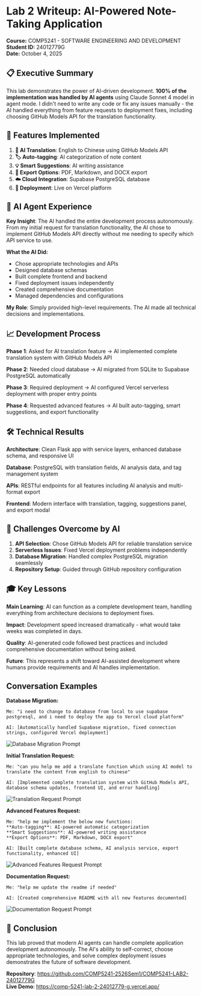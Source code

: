 # Lab 2 Writeup: AI-Powered Note-Taking Application

**Course:** COMP5241 - SOFTWARE ENGINEERING AND DEVELOPMENT 
**Student ID:** 24012779G  
**Date:** October 4, 2025  

## 📋 Executive Summary

This lab demonstrates the power of AI-driven development. **100% of the implementation was handled by AI agents** using Claude Sonnet 4 model in agent mode. I didn't need to write any code or fix any issues manually - the AI handled everything from feature requests to deployment fixes, including choosing GitHub Models API for the translation functionality.

## 🎯 Features Implemented

1. **🤖 AI Translation**: English to Chinese using GitHub Models API
2. **🏷️ Auto-tagging**: AI categorization of note content  
3. **💡 Smart Suggestions**: AI writing assistance
4. **📄 Export Options**: PDF, Markdown, and DOCX export
5. **☁️ Cloud Integration**: Supabase PostgreSQL database
6. **🚀 Deployment**: Live on Vercel platform

## 🤖 AI Agent Experience

**Key Insight**: The AI handled the entire development process autonomously. From my initial request for translation functionality, the AI chose to implement GitHub Models API directly without me needing to specify which API service to use.

**What the AI Did:**
- Chose appropriate technologies and APIs
- Designed database schemas
- Built complete frontend and backend
- Fixed deployment issues independently  
- Created comprehensive documentation
- Managed dependencies and configurations

**My Role**: Simply provided high-level requirements. The AI made all technical decisions and implementations.

## 📈 Development Process

**Phase 1**: Asked for AI translation feature → AI implemented complete translation system with GitHub Models API

**Phase 2**: Needed cloud database → AI migrated from SQLite to Supabase PostgreSQL automatically  

**Phase 3**: Required deployment → AI configured Vercel serverless deployment with proper entry points

**Phase 4**: Requested advanced features → AI built auto-tagging, smart suggestions, and export functionality

## 🛠 Technical Results

**Architecture**: Clean Flask app with service layers, enhanced database schema, and responsive UI

**Database**: PostgreSQL with translation fields, AI analysis data, and tag management system

**APIs**: RESTful endpoints for all features including AI analysis and multi-format export

**Frontend**: Modern interface with translation, tagging, suggestions panel, and export modal

## 🎯 Challenges Overcome by AI

1. **API Selection**: Chose GitHub Models API for reliable translation service
2. **Serverless Issues**: Fixed Vercel deployment problems independently  
3. **Database Migration**: Handled complex PostgreSQL migration seamlessly
4. **Repository Setup**: Guided through GitHub repository configuration

## 🎓 Key Lessons

**Main Learning**: AI can function as a complete development team, handling everything from architecture decisions to deployment fixes.

**Impact**: Development speed increased dramatically - what would take weeks was completed in days.

**Quality**: AI-generated code followed best practices and included comprehensive documentation without being asked.

**Future**: This represents a shift toward AI-assisted development where humans provide requirements and AI handles implementation.

## Conversation Examples

**Database Migration:**
```
Me: "i need to change to database from local to use supabase postgresql, and i need to deploy the app to Vercel cloud platform"

AI: [Automatically handled Supabase migration, fixed connection strings, configured Vercel deployment]
```

![Database Migration Prompt](prompt_1.png)

**Initial Translation Request:**
```
Me: "can you help me add a translate function which using AI model to translate the content from english to chinese"

AI: [Implemented complete translation system with GitHub Models API, database schema updates, frontend UI, and error handling]
```

![Translation Request Prompt](prompt_2.png)

**Advanced Features Request:**
```
Me: "help me implement the below new functions:
**Auto-tagging**: AI-powered automatic categorization
**Smart Suggestions**: AI-powered writing assistance  
**Export Options**: PDF, Markdown, DOCX export"

AI: [Built complete database schema, AI analysis service, export functionality, enhanced UI]
```

![Advanced Features Request Prompt](prompt_3.png)

**Documentation Request:**
```
Me: "help me update the readme if needed"

AI: [Created comprehensive README with all new features documented]
```

![Documentation Request Prompt](prompt_4.png)

## 🔮 Conclusion

This lab proved that modern AI agents can handle complete application development autonomously. The AI's ability to self-correct, choose appropriate technologies, and solve complex deployment issues demonstrates the future of software development.

**Repository**: https://github.com/COMP5241-2526Sem1/COMP5241-LAB2-24012779G  
**Live Demo**: https://comp-5241-lab-2-24012779-g.vercel.app/